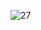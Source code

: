 ![27](https://github.com/pabloWIB/ESTATICA-66/assets/116923433/ae570aab-6d70-44d8-99d4-07b51c959af6)

